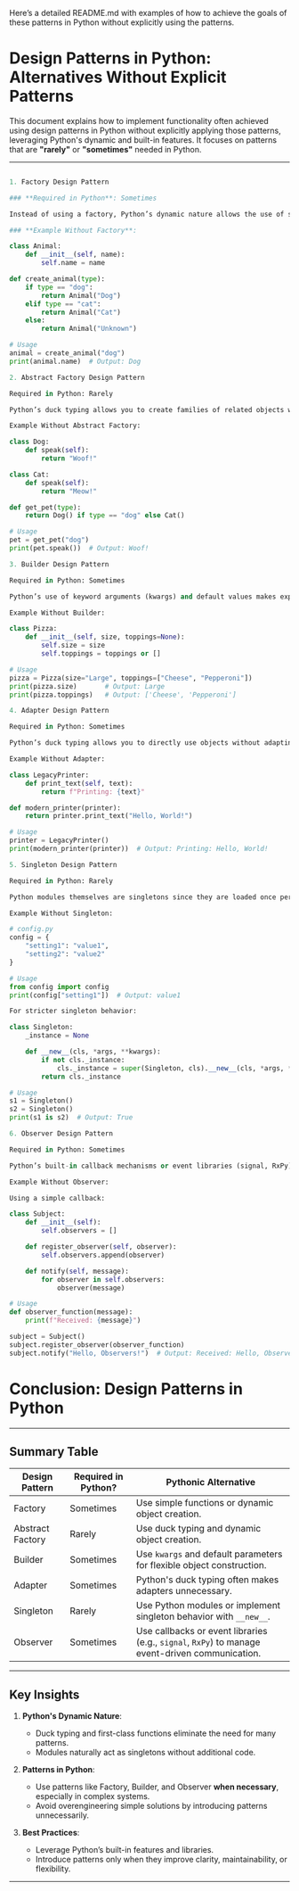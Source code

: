 Here’s a detailed README.md with examples of how to achieve the goals of these patterns in Python without explicitly using the patterns.

# Design Patterns in Python: Alternatives Without Explicit Patterns

This document explains how to implement functionality often achieved using design patterns in Python without explicitly applying those patterns, leveraging Python's dynamic and built-in features. It focuses on patterns that are **"rarely"** or **"sometimes"** needed in Python.

---


```python

1. Factory Design Pattern

### **Required in Python**: Sometimes

Instead of using a factory, Python’s dynamic nature allows the use of simple functions or classes to achieve the same goal.

### **Example Without Factory**:

class Animal:
    def __init__(self, name):
        self.name = name

def create_animal(type):
    if type == "dog":
        return Animal("Dog")
    elif type == "cat":
        return Animal("Cat")
    else:
        return Animal("Unknown")

# Usage
animal = create_animal("dog")
print(animal.name)  # Output: Dog

2. Abstract Factory Design Pattern

Required in Python: Rarely

Python’s duck typing allows you to create families of related objects without needing an explicit abstract factory.

Example Without Abstract Factory:

class Dog:
    def speak(self):
        return "Woof!"

class Cat:
    def speak(self):
        return "Meow!"

def get_pet(type):
    return Dog() if type == "dog" else Cat()

# Usage
pet = get_pet("dog")
print(pet.speak())  # Output: Woof!

3. Builder Design Pattern

Required in Python: Sometimes

Python’s use of keyword arguments (kwargs) and default values makes explicit builders unnecessary for many cases.

Example Without Builder:

class Pizza:
    def __init__(self, size, toppings=None):
        self.size = size
        self.toppings = toppings or []

# Usage
pizza = Pizza(size="Large", toppings=["Cheese", "Pepperoni"])
print(pizza.size)       # Output: Large
print(pizza.toppings)   # Output: ['Cheese', 'Pepperoni']

4. Adapter Design Pattern

Required in Python: Sometimes

Python’s duck typing allows you to directly use objects without adapting them explicitly. If an object has the needed method or attribute, it can be used as is.

Example Without Adapter:

class LegacyPrinter:
    def print_text(self, text):
        return f"Printing: {text}"

def modern_printer(printer):
    return printer.print_text("Hello, World!")

# Usage
printer = LegacyPrinter()
print(modern_printer(printer))  # Output: Printing: Hello, World!

5. Singleton Design Pattern

Required in Python: Rarely

Python modules themselves are singletons since they are loaded once per interpreter session.

Example Without Singleton:

# config.py
config = {
    "setting1": "value1",
    "setting2": "value2"
}

# Usage
from config import config
print(config["setting1"])  # Output: value1

For stricter singleton behavior:

class Singleton:
    _instance = None

    def __new__(cls, *args, **kwargs):
        if not cls._instance:
            cls._instance = super(Singleton, cls).__new__(cls, *args, **kwargs)
        return cls._instance

# Usage
s1 = Singleton()
s2 = Singleton()
print(s1 is s2)  # Output: True

6. Observer Design Pattern

Required in Python: Sometimes

Python’s built-in callback mechanisms or event libraries (signal, RxPy) can handle observer behavior without custom implementation.

Example Without Observer:

Using a simple callback:

class Subject:
    def __init__(self):
        self.observers = []

    def register_observer(self, observer):
        self.observers.append(observer)

    def notify(self, message):
        for observer in self.observers:
            observer(message)

# Usage
def observer_function(message):
    print(f"Received: {message}")

subject = Subject()
subject.register_observer(observer_function)
subject.notify("Hello, Observers!")  # Output: Received: Hello, Observers!


```
# Conclusion: Design Patterns in Python


---

## Summary Table

| **Design Pattern** | **Required in Python?** | **Pythonic Alternative**                                                                                  |
|---------------------|-------------------------|----------------------------------------------------------------------------------------------------------|
| Factory             | Sometimes              | Use simple functions or dynamic object creation.                                                        |
| Abstract Factory    | Rarely                 | Use duck typing and dynamic object creation.                                                            |
| Builder             | Sometimes              | Use `kwargs` and default parameters for flexible object construction.                                   |
| Adapter             | Sometimes              | Python's duck typing often makes adapters unnecessary.                                                  |
| Singleton           | Rarely                 | Use Python modules or implement singleton behavior with `__new__`.                                      |
| Observer            | Sometimes              | Use callbacks or event libraries (e.g., `signal`, `RxPy`) to manage event-driven communication.         |

---

## Key Insights

1. **Python's Dynamic Nature**:
   - Duck typing and first-class functions eliminate the need for many patterns.
   - Modules naturally act as singletons without additional code.

2. **Patterns in Python**:
   - Use patterns like Factory, Builder, and Observer **when necessary**, especially in complex systems.
   - Avoid overengineering simple solutions by introducing patterns unnecessarily.

3. **Best Practices**:
   - Leverage Python’s built-in features and libraries.
   - Introduce patterns only when they improve clarity, maintainability, or flexibility.

---


